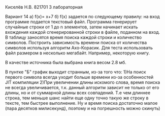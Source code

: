 Киселёв Н.В. 821701 
3 лабораторная

Вариант 14
а) f(x)= x+7
б) f(x) задается по следующему правилу: на вход программе подается
текстовый файл. Программа генерирует случайные строки от 1 до n
элементов, затем начинает искать вхождения каждой сгенерированной
строки в файле, поданном на вход. В таблицу заносятся время поиска каждой
строки и количество символов. Построить зависимость времени поиска от
количества символов используя алгоритм Ахо-Корасик. Для теста
использовать файл размером в несколько мегабайт. Например, некоторую
книгу.

В качестве источника была выбрана книга весом 2.8 мб.

В пунтке "Б" график выходит странным, из-за того что:
1)На поиск первого символа всегда уходит больше времени из-за особенностей JIT компиляции
2)При увеличении длины искомого слова, время поиска не всегда увеличивается, т.к. данный алгоритм зависит не только от его длины, но и от суммарной длины всех совпадений. Т.е чем длиннее строка, тем меньше шанс найти еще одну точно такую же строку в тексте, тем быстрее выполнение. Ну и время поиска достаточно малое (пара десятков милисекунд), поэтому и на погрешность можно скинуть)
